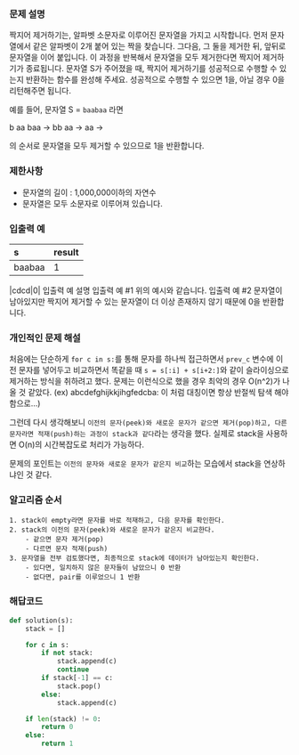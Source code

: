 ### 문제 설명
짝지어 제거하기는, 알파벳 소문자로 이루어진 문자열을 가지고 시작합니다. 먼저 문자열에서 같은 알파벳이 2개 붙어 있는 짝을 찾습니다. 그다음, 그 둘을 제거한 뒤, 앞뒤로 문자열을 이어 붙입니다. 이 과정을 반복해서 문자열을 모두 제거한다면 짝지어 제거하기가 종료됩니다. 문자열 S가 주어졌을 때, 짝지어 제거하기를 성공적으로 수행할 수 있는지 반환하는 함수를 완성해 주세요. 성공적으로 수행할 수 있으면 1을, 아닐 경우 0을 리턴해주면 됩니다.

예를 들어, 문자열 S = `baabaa` 라면

b aa baa → bb aa → aa →

의 순서로 문자열을 모두 제거할 수 있으므로 1을 반환합니다.

### 제한사항
- 문자열의 길이 : 1,000,000이하의 자연수
- 문자열은 모두 소문자로 이루어져 있습니다.

### 입출력 예
|s|result|
|:---|:---|
|baabaa|1|

|cdcd|0|
입출력 예 설명
입출력 예 #1
위의 예시와 같습니다.
입출력 예 #2
문자열이 남아있지만 짝지어 제거할 수 있는 문자열이 더 이상 존재하지 않기 때문에 0을 반환합니다.

### 개인적인 문제 해설
처음에는 단순하게 `for c in s:`를 통해 문자를 하나씩 접근하면서 `prev_c` 변수에 이전 문자를 넣어두고 비교하면서 똑같을 때 `s = s[:i] + s[i+2:]`와 같이 슬라이싱으로 제거하는 방식을 취하려고 했다.
문제는 이런식으로 했을 경우 최악의 경우 O(n^2)가 나올 것 같았다. (ex) abcdefghijkkjihgfedcba: 이 처럼 대칭이면 항상 반절씩 탐색 해야함으로...)

그런데 다시 생각해보니 `이전의 문자(peek)와 새로운 문자가 같으면 제거(pop)하고, 다른 문자라면 적재(push)하는 과정이 stack과 같다`라는 생각을 했다.
실제로 stack을 사용하면 O(n)의 시간복잡도로 처리가 가능하다.

문제의 포인트는 `이전의 문자와 새로운 문자가 같은지 비교`하는 모습에서 stack을 연상하냐인 것 같다.

### 알고리즘 순서
```
1. stack이 empty라면 문자를 바로 적재하고, 다음 문자를 확인한다.
2. stack의 이전의 문자(peek)와 새로운 문자가 같은지 비교한다.
    - 같으면 문자 제거(pop)
    - 다르면 문자 적재(push)
3. 문자열을 전부 검토했다면, 최종적으로 stack에 데이터가 남아있는지 확인한다.
    - 있다면, 일치하지 않은 문자들이 남았으니 0 반환
    - 없다면, pair를 이루었으니 1 반환
```


### 해답코드
```python
def solution(s):
    stack = []

    for c in s:
        if not stack:
            stack.append(c)
            continue
        if stack[-1] == c:
            stack.pop()
        else:
            stack.append(c)

    if len(stack) != 0:
        return 0
    else:
        return 1
```
